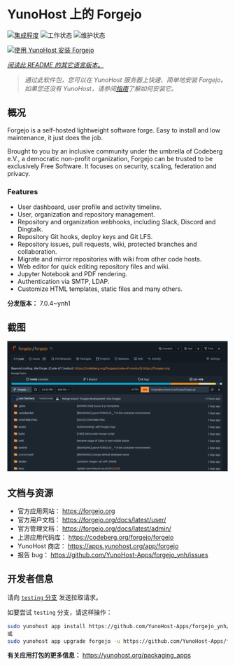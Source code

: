 <!--
注意：此 README 由 <https://github.com/YunoHost/apps/tree/master/tools/readme_generator> 自动生成
请勿手动编辑。
-->

# YunoHost 上的 Forgejo

[![集成程度](https://dash.yunohost.org/integration/forgejo.svg)](https://ci-apps.yunohost.org/ci/apps/forgejo/) ![工作状态](https://ci-apps.yunohost.org/ci/badges/forgejo.status.svg) ![维护状态](https://ci-apps.yunohost.org/ci/badges/forgejo.maintain.svg)

[![使用 YunoHost 安装 Forgejo](https://install-app.yunohost.org/install-with-yunohost.svg)](https://install-app.yunohost.org/?app=forgejo)

*[阅读此 README 的其它语言版本。](./ALL_README.md)*

> *通过此软件包，您可以在 YunoHost 服务器上快速、简单地安装 Forgejo。*  
> *如果您还没有 YunoHost，请参阅[指南](https://yunohost.org/install)了解如何安装它。*

## 概况

Forgejo is a self-hosted lightweight software forge. Easy to install and low maintenance, it just does the job.

Brought to you by an inclusive community under the umbrella of Codeberg e.V., a democratic non-profit organization, Forgejo can be trusted to be exclusively Free Software. It focuses on security, scaling, federation and privacy. 

### Features

- User dashboard, user profile and activity timeline.
- User, organization and repository management.
- Repository and organization webhooks, including Slack, Discord and Dingtalk.
- Repository Git hooks, deploy keys and Git LFS.
- Repository issues, pull requests, wiki, protected branches and collaboration.
- Migrate and mirror repositories with wiki from other code hosts.
- Web editor for quick editing repository files and wiki.
- Jupyter Notebook and PDF rendering.
- Authentication via SMTP, LDAP.
- Customize HTML templates, static files and many others.


**分发版本：** 7.0.4~ynh1

## 截图

![Forgejo 的截图](./doc/screenshots/screenshot.png)

## 文档与资源

- 官方应用网站： <https://forgejo.org>
- 官方用户文档： <https://forgejo.org/docs/latest/user/>
- 官方管理文档： <https://forgejo.org/docs/latest/admin/>
- 上游应用代码库： <https://codeberg.org/forgejo/forgejo>
- YunoHost 商店： <https://apps.yunohost.org/app/forgejo>
- 报告 bug： <https://github.com/YunoHost-Apps/forgejo_ynh/issues>

## 开发者信息

请向 [`testing` 分支](https://github.com/YunoHost-Apps/forgejo_ynh/tree/testing) 发送拉取请求。

如要尝试 `testing` 分支，请这样操作：

```bash
sudo yunohost app install https://github.com/YunoHost-Apps/forgejo_ynh/tree/testing --debug
或
sudo yunohost app upgrade forgejo -u https://github.com/YunoHost-Apps/forgejo_ynh/tree/testing --debug
```

**有关应用打包的更多信息：** <https://yunohost.org/packaging_apps>
